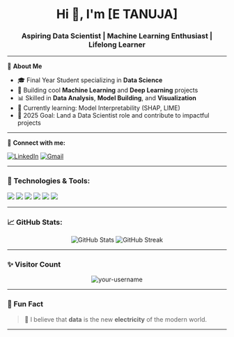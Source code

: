 <h1 align="center">Hi 👋, I'm [E TANUJA]</h1>
<h3 align="center">Aspiring Data Scientist | Machine Learning Enthusiast | Lifelong Learner</h3>

---

🌟 **About Me**

- 🎓 Final Year Student specializing in **Data Science**  
- 🤖 Building cool **Machine Learning** and **Deep Learning** projects  
- 📊 Skilled in **Data Analysis**, **Model Building**, and **Visualization**  
- 🧠 Currently learning: Model Interpretability (SHAP, LIME)  
- 🚀 2025 Goal: Land a Data Scientist role and contribute to impactful projects

---

🔗 **Connect with me:**

[![LinkedIn](https://img.shields.io/badge/LinkedIn-blue?style=flat&logo=linkedin&logoColor=white)](https://www.linkedin.com/in/tanuja-enaganti-823a2226a/) 
[![Gmail](https://img.shields.io/badge/Gmail-D14836?style=flat&logo=gmail&logoColor=white)](enagantitanuja@gmail.com)

---

### 🧠 Technologies & Tools:
<p align="left">
  <img src="https://img.shields.io/badge/Python-3670A0?style=for-the-badge&logo=python&logoColor=ffdd54"/>
  <img src="https://img.shields.io/badge/Pandas-150458?style=for-the-badge&logo=pandas&logoColor=white"/>
  <img src="https://img.shields.io/badge/Numpy-013243?style=for-the-badge&logo=numpy&logoColor=white"/>
  <img src="https://img.shields.io/badge/Scikit_Learn-F7931E?style=for-the-badge&logo=scikit-learn&logoColor=white"/>
  <img src="https://img.shields.io/badge/TensorFlow-FF6F00?style=for-the-badge&logo=tensorflow&logoColor=white"/>
  <img src="https://img.shields.io/badge/SQL-4479A1?style=for-the-badge&logo=postgresql&logoColor=white"/>
</p>

---

### 📈 GitHub Stats:
<p align="center">
  <img src="https://github-readme-stats.vercel.app/api?username=your-username&show_icons=true&theme=tokyonight" alt="GitHub Stats" />
  <img src="https://github-readme-streak-stats.herokuapp.com/?user=your-username&theme=tokyonight" alt="GitHub Streak" />
</p>

---

### ✨ Visitor Count
<p align="center">
  <img src="https://komarev.com/ghpvc/?username=your-username&label=Profile%20views&color=0e75b6&style=flat" alt="your-username" />
</p>

---

### 🚀 Fun Fact
> 🧠 I believe that **data** is the new **electricity** of the modern world.

---
